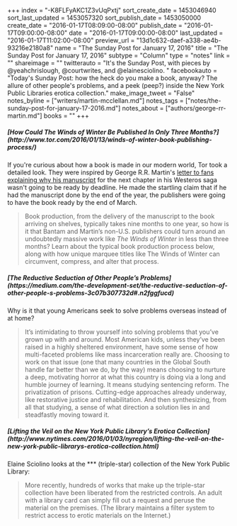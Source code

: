 +++
index = "-K8FLFyAKC1Z3vUqPxtj"
sort_create_date = 1453046940
sort_last_updated = 1453057320
sort_publish_date = 1453050000
create_date = "2016-01-17T08:09:00-08:00"
publish_date = "2016-01-17T09:00:00-08:00"
date = "2016-01-17T09:00:00-08:00"
last_updated = "2016-01-17T11:02:00-08:00"
preview_url = "13d1c632-daef-a338-ae4b-93216e2180a8"
name = "The Sunday Post for January 17, 2016"
title = "The Sunday Post for January 17, 2016"
subtype = "Column"
type = "notes"
link = ""
shareimage = ""
twitterauto = "It's the Sunday Post, with pieces by @yeahchrislough, @courtwrites, and @elainesciolino. "
facebookauto = "Today's Sunday Post: how the heck do you make a book, anyway? The allure of other people's problems, and a peek (peep?) inside the New York Public Libraries erotica collection."
make_image_tweet = "False"
notes_byline = ["writers/martin-mcclellan.md"]
notes_tags = ["notes/the-sunday-post-for-january-17-2016.md"]
notes_about = ["authors/george-rr-martin.md"]
books = ""
+++
<h5>[How Could The Winds of Winter Be Published In Only Three Months?](http://www.tor.com/2016/01/13/winds-of-winter-book-publishing-process/)</h5>

If you're curious about how a book is made in our modern world, Tor took a detailed look. They were inspired by George R.R. Martin's [letter to fans explaining why his manuscript](http://grrm.livejournal.com/465247.html "Last Year (Winds of Winter) - Not A Blog") for the next chapter in his Westeros saga wasn't going to be ready by deadline. He made the startling claim that if he had the manuscript done by the end of the year, the publishers were going to have the book ready by the end of March.

<blockquote>Book production, from the delivery of the manuscript to the book arriving on shelves, typically takes nine months to one year, so how is it that Bantam and Martin’s non-U.S. publishers could turn around an undoubtedly massive work like <em>The Winds of Winter</em> in less than three months? Learn about the typical book production process below, along with how unique marquee titles like The Winds of Winter can circumvent, compress, and alter that process.
</blockquote>

<h5>[The Reductive Seduction of Other People’s Problems](https://medium.com/the-development-set/the-reductive-seduction-of-other-people-s-problems-3c07b307732d#.n2fggfucd)</h5>

Why is it that young Americans seek to solve problems overseas instead of at home? 

<blockquote>
It’s intimidating to throw yourself into solving problems that you’ve grown up with and around. Most American kids, unless they’ve been raised in a highly sheltered environment, have some sense of how multi-faceted problems like mass incarceration really are. Choosing to work on that issue (one that many countries in the Global South handle far better than we do, by the way) means choosing to nurture a deep, motivating horror at what this country is doing via a long and humble journey of learning. It means studying sentencing reform. The privatization of prisons. Cutting-edge approaches already underway, like restorative justice and rehabilitation. And then synthesizing, from all that studying, a sense of what direction a solution lies in and steadfastly moving toward it.
</blockquote>

<h5>[Lifting the Veil on the New York Public Library’s Erotica Collection](http://www.nytimes.com/2016/01/03/nyregion/lifting-the-veil-on-the-new-york-public-librarys-erotica-collection.html)</h5>

Elaine Sciolino looks at the \*** (triple-star) collection of the New York Public Library:

<blockquote>More recently, hundreds of works that make up the triple-star collection have been liberated from the restricted controls. An adult with a library card can simply fill out a request and peruse the material on the premises. (The library maintains a filter system to restrict access to erotic materials on the Internet.)</blockquote>

